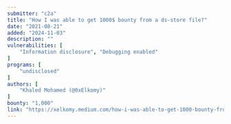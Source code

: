 ```yaml
---
submitter: "c2a"
title: "How I was able to get 1000$ bounty from a ds-store file?"
date: "2021-08-21"
added: "2024-11-03"
description: ""
vulnerabilities: [
    "Information disclosure", "Debugging enabled"
]
programs: [
    "undisclosed"
]
authors: [
    "Khaled Mohamed (@0xElkomy)"
]
bounty: "1,000"
link: "https://xelkomy.medium.com/how-i-was-able-to-get-1000-bounty-from-a-ds-store-file-dc2b7175e92c"
---
```




